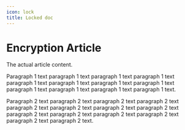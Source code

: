 ```yaml
---
icon: lock
title: Locked doc
---
```


# Encryption Article

The actual article content.

Paragraph 1 text paragraph 1 text paragraph 1 text paragraph 1 text paragraph 1 text paragraph 1 text paragraph 1 text paragraph 1 text paragraph 1 text paragraph 1 text paragraph 1 text paragraph 1 text.

Paragraph 2 text paragraph 2 text paragraph 2 text paragraph 2 text paragraph 2 text paragraph 2 text paragraph 2 text paragraph 2 text paragraph 2 text paragraph 2 text paragraph 2 text paragraph 2 text paragraph 2 text paragraph 2 text.
